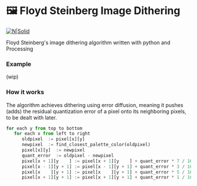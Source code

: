 
# 🖼 Floyd Steinberg Image Dithering

[![N|Solid](https://user-images.githubusercontent.com/40122948/46173008-c1b81e80-c2ad-11e8-9fb6-fa435e114354.png)](https://py.processing.org/)

Floyd Steinberg's image dithering algorithm written with python and Processing

### Example
(wip)

### How it works
The algorithm achieves dithering using error diffusion, meaning it pushes (adds) the residual quantization error of a pixel onto its neighboring pixels, to be dealt with later.
```python
for each y from top to bottom
   for each x from left to right
      oldpixel  := pixel[x][y]
      newpixel  := find_closest_palette_color(oldpixel)
      pixel[x][y]  := newpixel
      quant_error  := oldpixel - newpixel
      pixel[x + 1][y    ] := pixel[x + 1][y    ] + quant_error * 7 / 16
      pixel[x - 1][y + 1] := pixel[x - 1][y + 1] + quant_error * 3 / 16
      pixel[x    ][y + 1] := pixel[x    ][y + 1] + quant_error * 5 / 16
      pixel[x + 1][y + 1] := pixel[x + 1][y + 1] + quant_error * 1 / 16
```



